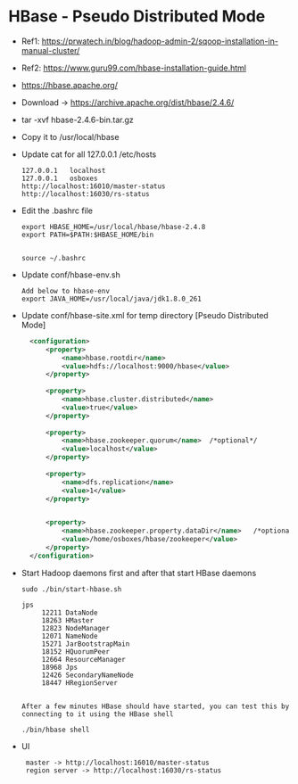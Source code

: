 # HBase - Pseudo Distributed Mode

- Ref1: https://prwatech.in/blog/hadoop-admin-2/sqoop-installation-in-manual-cluster/

- Ref2: https://www.guru99.com/hbase-installation-guide.html
  
- https://hbase.apache.org/

- Download -> https://archive.apache.org/dist/hbase/2.4.6/

- tar  -xvf hbase-2.4.6-bin.tar.gz

- Copy it to /usr/local/hbase

- Update cat for all 127.0.0.1 /etc/hosts
    
	```
	127.0.0.1	localhost
	127.0.0.1	osboxes
	http://localhost:16010/master-status
	http://localhost:16030/rs-status
    
	```
- Edit the .bashrc file

    ```
	export HBASE_HOME=/usr/local/hbase/hbase-2.4.8
	export PATH=$PATH:$HBASE_HOME/bin
	
	
	source ~/.bashrc

	```
	
- Update  conf/hbase-env.sh

  ```
  Add below to hbase-env 
  export JAVA_HOME=/usr/local/java/jdk1.8.0_261
  ``` 

- Update conf/hbase-site.xml for temp directory [Pseudo Distributed Mode]

  ```xml
    <configuration>
		<property>
			<name>hbase.rootdir</name>
			<value>hdfs://localhost:9000/hbase</value>
		</property>
		  
		<property>
			<name>hbase.cluster.distributed</name>
			<value>true</value>
		</property>
		
		<property>
			<name>hbase.zookeeper.quorum</name>  /*optional*/
			<value>localhost</value>
		</property>
		
		<property>
			<name>dfs.replication</name>
			<value>1</value>
		</property>


		<property>                          
			<name>hbase.zookeeper.property.dataDir</name>   /*optional - create in hdfs and give g+w permission */
			<value>/home/osboxes/hbase/zookeeper</value>
		</property>
	</configuration> 
  ```
  
- Start Hadoop daemons first and after that start HBase daemons

   ```
   sudo ./bin/start-hbase.sh
   
   jps
        12211 DataNode
		18263 HMaster
		12823 NodeManager
		12071 NameNode
		15271 JarBootstrapMain
		18152 HQuorumPeer
		12664 ResourceManager
		18968 Jps
		12426 SecondaryNameNode
		18447 HRegionServer

   
   After a few minutes HBase should have started, you can test this by connecting to it using the HBase shell

   ./bin/hbase shell
   
   ```

- UI

  ```
   master -> http://localhost:16010/master-status
   region server -> http://localhost:16030/rs-status
  ```  
   
	